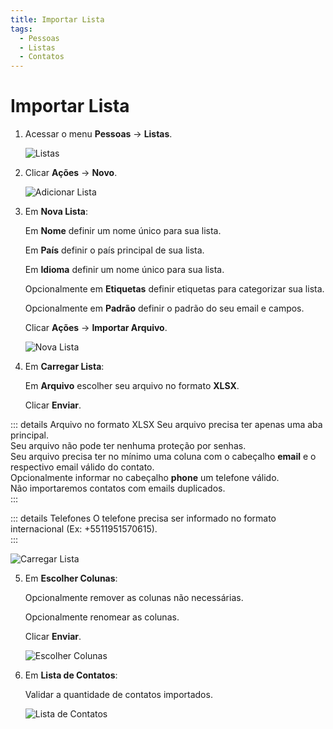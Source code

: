 ```yaml
---
title: Importar Lista
tags:
  - Pessoas
  - Listas
  - Contatos
---
```

# Importar Lista

1. Acessar o menu **Pessoas** -> **Listas**.

   ![Listas](https://cdn.phishx.io/phishx-docs/images/phishx_lists_people_01.webp)

2. Clicar **Ações** -> **Novo**.

   ![Adicionar Lista](https://cdn.phishx.io/phishx-docs/images/phishx_lists_people_new_01.webp)

3. Em **Nova Lista**:

   Em **Nome** definir um nome único para sua lista.

   Em **País** definir o país principal de sua lista.

   Em **Idioma** definir um nome único para sua lista.

   Opcionalmente em **Etiquetas** definir etiquetas para categorizar sua lista.

   Opcionalmente em **Padrão** definir o padrão do seu email e campos.

   Clicar **Ações** -> **Importar Arquivo**.

   ![Nova Lista](https://cdn.phishx.io/phishx-docs/images/phishx_lists_people_new_02.webp)

4. Em **Carregar Lista**:

   Em **Arquivo** escolher seu arquivo no formato **XLSX**.

   Clicar **Enviar**.

::: details Arquivo no formato XLSX
Seu arquivo precisa ter apenas uma aba principal.<br>
Seu arquivo não pode ter nenhuma proteção por senhas.<br>
Seu arquivo precisa ter no mínimo uma coluna com o cabeçalho **email** e o respectivo email válido do contato.<br>
Opcionalmente informar no cabeçalho **phone** um telefone válido.<br>
Não importaremos contatos com emails duplicados.<br>
:::

::: details Telefones
O telefone precisa ser informado no formato internacional (Ex: +5511951570615).<br>
:::

   ![Carregar Lista](https://cdn.phishx.io/phishx-docs/images/phishx_lists_people_new_03.webp)

5. Em **Escolher Colunas**:

   Opcionalmente remover as colunas não necessárias.

   Opcionalmente renomear as colunas.

   Clicar **Enviar**.

   ![Escolher Colunas](https://cdn.phishx.io/phishx-docs/images/phishx_lists_people_new_04.webp)

6. Em **Lista de Contatos**:

   Validar a quantidade de contatos importados.

   ![Lista de Contatos](https://cdn.phishx.io/phishx-docs/images/phishx_lists_people_new_05.webp)
